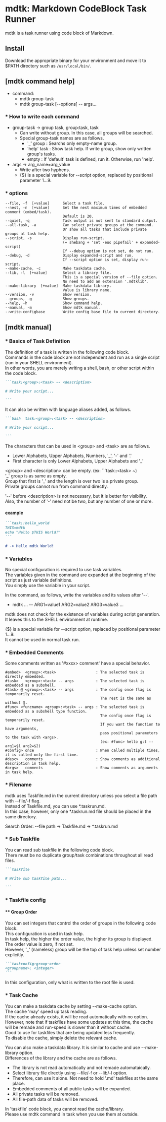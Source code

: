 
# mdtk: Markdown CodeBlock Task Runner 

mdtk is a task runner using code block of Markdown.

## Install

Download the appropriate binary for your environment and move it to $PATH directory such as `/usr/local/bin/`.




## [mdtk command help]

- command:  
    - mdtk group-task
    - mdtk group-task [--options] -- args...

### * How to write each command
- group-task -> group task, group:task, task
    - Can write without group. In this case, all groups will be searched.
    - Special group-task names are as follows.
        - '_' group : Searchs only empty-name group.
        - 'help' task : Show task help. If write group, show only written group's tasks.
        - empty     : If 'default' task is defined, run it. Otherwise, run 'help'.
- args       -> arg_name=arg_value
    - Write after two hyphens.
    - {$} is a special variable for --script option, replaced by positional parameter $1...$9.

### * options
    --file, -f  [+value]      Select a task file.
    --nest, -n  [+value]      Set the nest maximum times of embedded comment (embed/task).
                              Default is 20.
    --quiet, -q               Task output is not sent to standard output.
    --all-task, -a            Can select private groups at the command.
                              Or show all tasks that include private groups at task help.
    --script, -s              Display run-script.
                              (= shebang + 'set -euo pipefail' + expanded-script)
                              If --debug option is not set, do not run.
    --debug, -d               Display expanded-script and run.
                              If --script option is set, display run-script.
    --make-cache, -c          Make taskdata cache.
    --lib, -l  [+value]       Select a library file.
                              This is a special version of --file option.
                              No need to add an extension '.mdtklib'.
    --make-library  [+value]  Make taskdata library.
                              Value is library name.
    --version, -v             Show version.
    --groups, -g              Show groups.
    --help, -h                Show command help.
    --manual, -m              Show mdtk manual.
    --write-configbase        Write config base file to current directory.



## [mdtk manual]

### * Basics of Task Definition
The definition of a task is written in the following code block.  
Commands in the code block are not independent and run as a single script (run in your SHELL environment).  
In other words, you are merely writing a shell, bash, or other script within the code block.  

~~~markdown
```task:<group>:<task> -- <description>

# Write your script...

```
~~~

It can also be written with language aliases added, as follows.

~~~markdown
```bash  task:<group>:<task> -- <description>

# Write your script...

```
~~~

The characters that can be used in \<group> and \<task> are as follows.
- Lower Alphabets, Upper Alphabets, Numbers, '_', '-' and '.'
- First character is only Lower Alphabets, Upper Alphabets and '_'

\<group> and \<description> can be empty. (ex: ```task::\<task> ~)  
'\_' group is as same as empty.  
Group that first is '_' and the length is over two is a private group.   
Private groups cannot run from command directly.

'--' before \<description> is not necessary, but it is better for visibility.  
Also, the number of '-' need not be two, but any number of one or more.

#### example
~~~markdown
```task::hello_world
THIS=mdtk
echo "Hello $THIS World!"
```

# -> Hello mdtk World!
~~~


### * Variables
No special configuration is required to use task variables.  
The variables given in the command are expanded at the beginning of the script as just variable definitions.  
You simply use the variable in your script.  

In the command, as follows, write the variables and its values after '--'.
- mdtk ... -- ARG1=value1 ARG2=value2 ARG3=value3 ...

mdtk does not check for the existence of variables during script generation.  
It leaves this to the SHELL environment at runtime.

{$} is a special variable for --script option, replaced by positional parameter $1...$9.  
It cannot be used in normal task run.


### * Embedded Comments
Some comments written as '#xxxx> comment' have a special behavior.

~~~
#embed>  <group>:<task>                  : The selected task is directly embedded.
#task>   <group>:<task> -- args          : The selected task is embedded as a subshell.
#task> @ <group>:<task> -- args          : The config once flag is temporarily reset.
                                           The rest is the same as without @.
#func> <funcname> <group>:<task> -- args : The selected task is embedded as a subshell type function.
                                           The config once flag is temporarily reset.
                                           If you want the function to have arguments, 
                                           pass positional parameters to the task with <args>.
                                           (ex: #func> hello g:t -- arg1=$1 arg2=$2)
#config> once                            : When called multiple times, it is called only the first time.
#desc>   comments                        : Show comments as additional description in task help.
#args>   comments                        : Show comments as arguments in task help.
~~~


### * Filename
mdtk uses Taskfile.md in the current directory unless you select a file path with --file/-f flag.  
Instead of Taskfile.md, you can use *.taskrun.md.  
In this case, however, only one *.taskrun.md file should be placed in the same directory. 

Search Order: --file path -> Taskfile.md -> *.taskrun.md  


### * Sub Taskfile
You can read sub taskfile in the following code block.  
There must be no duplicate group/task combinations throughout all read files.

~~~markdown
```taskfile

# Write sub taskfile path...

```
~~~


### * Taskfile config
#### ** Group Order
You can set integers that control the order of groups in the following code block.  
This configuration is used in task help.  
In task help, the higher the order value, the higher its group is displayed.  
The order value is zero, if not set.   
However, '_' (nameless) group will be the top of task help unless set number explicitly.  

~~~markdown
```taskconfig:group-order
<groupname>: <integer> 
```
~~~

In this configuration, only what is written to the root file is used.  


### * Task Cache
You can make a taskdata cache by setting --make-cache option.  
The cache 'may' speed up task reading.  
If the cache already exists, it will be read automatically with no option.  
However, note that if taskfiles have some updates at this time, the cache will be remade
 and run-speed is slower than it without cache.  
Good to use for taskfiles that are being updated less frequently.  
To disable the cache, simply delete the relevant cache.  

You can also make a taskdata library. It is similar to cache and use --make-library option.  
Differences of the library and the cache are as follows.  
- The library is not read automatically and not remade automataically.  
- Select library file directly using --file/-f or --lib/-l option.  
- Therefore, can use it alone. Not need to hold '.md' taskfiles at the same place.  
- Embedded comments of all public tasks will be expanded.  
- All private tasks will be removed.  
- All file-path data of tasks will be removed.  

In 'taskfile' code block, you cannot read the cache/library.  
Please use mdtk command in task when you use them at outside.  
